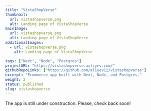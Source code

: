```yaml
---
title: "VistaShopVerse"
thumbnail:
  url: vistashopverse.png
  alt: Landing page of VistaShopVerse
mainImage:
  url: vistashopverse.png
  alt: Landing page of VistaShopVerse
additionalImages:
  - url: vistashopverse.png
    alt: Landing page of VistaShopVerse

tags: ["Next", "Node", "Postgres"]
projectURL: "https://vistashopverse.aaliyev.com/"
githubRepoLinks: ["https://github.com/aliyev12/vistashopverse"]
excerpt: "Ecommerce app built with Next, Node, and Postgres."
weight: 2
status: published
slug: vistashopverse
---
```


The app is still under construction. Please, check back soon!
